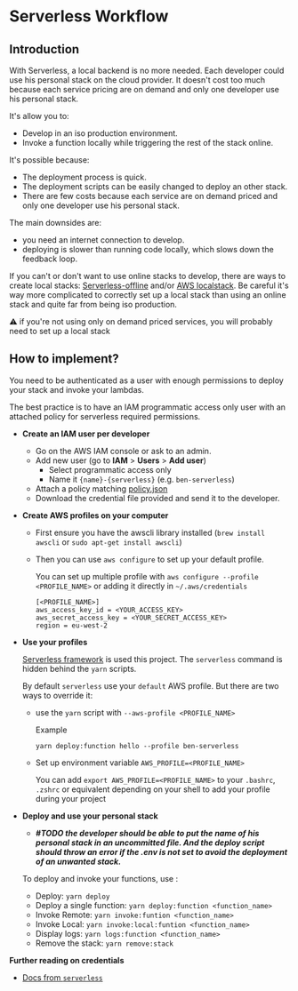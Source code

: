 # Serverless Workflow

## Introduction

With Serverless, a local backend is no more needed. Each developer could use
his personal stack on the cloud provider. It doesn't cost too much because each service
pricing are on demand and only one developer use his personal stack. 

It's allow you to:
- Develop in an iso production environment.
- Invoke a function locally while triggering the rest of the stack online.

It's possible because:
- The deployment process is quick.
- The deployment scripts can be easily changed to deploy an other stack.
- There are few costs because each service are on demand priced and only one developer use his personal stack.

The main downsides are:
- you need an internet connection to develop.
- deploying is slower than running code locally, which slows down the feedback loop.

If you can't or don't want to use online stacks to develop, there are ways to create local stacks: 
[Serverless-offline](https://github.com/dherault/serverless-offline) and/or [AWS localstack](https://github.com/localstack/localstack).
Be careful it's way more complicated to correctly set up a local stack
than using an online stack and quite far from being iso production.

:warning: if you're not using only on demand priced services, 
you will probably need to set up a local stack

## <span id=how-to-implement>How to implement?</span>


You need to be authenticated as a user with enough permissions to deploy your stack and invoke your lambdas.

The best practice is to have an IAM programmatic access only user with an attached policy for serverless required permissions.

- **Create an IAM user per developer**

    -   Go on the AWS IAM console or ask to an admin.
    -   Add new user (go to **IAM** > **Users** > **Add user**)
        -   Select programmatic access only
        -   Name it `{name}-{serverless}` (e.g. `ben-serverless`)
    -   Attach a policy matching [policy.json](./policy.json)
    -   Download the credential file provided and send it to the developer.

- **Create AWS profiles on your computer**
    -   First ensure you have the awscli library installed
    (`brew install awscli` or `sudo apt-get install awscli`)
    
    -  Then you can use `aws configure` to set up your default profile.
    
        You can set up multiple profile with 
        `aws configure --profile <PROFILE_NAME>` or adding it directly in `~/.aws/credentials`
        ```
        [<PROFILE_NAME>]
        aws_access_key_id = <YOUR_ACCESS_KEY>
        aws_secret_access_key = <YOUR_SECRET_ACCESS_KEY>
        region = eu-west-2
        ```
- **Use your profiles**

    [Serverless framework](https://serverless.com/framework/docs/providers/aws/) is used this project.
    The `serverless` command is hidden behind the `yarn` scripts. 
    
    By default `serverless` use your `default` AWS profile. But there are two ways to override it:
    - use the `yarn` script with `--aws-profile <PROFILE_NAME>`
    
        Example
        ```
        yarn deploy:function hello --profile ben-serverless
        ```
    - Set up environment variable `AWS_PROFILE=<PROFILE_NAME>`
    
        You can add `export AWS_PROFILE=<PROFILE_NAME>` to your `.bashrc`, `.zshrc` or equivalent depending on your shell to add your profile during your project
   
- **Deploy and use your personal stack**
    - ***#TODO the developer should be able to put the name of his personal stack
         in an uncommitted file. And the deploy script should throw an error if the .env
         is not set to avoid the deployment of an unwanted stack.***
    
    To deploy and invoke your functions, use :
    -   Deploy: `yarn deploy`
    -   Deploy a single function: `yarn deploy:function <function_name>`
    -   Invoke Remote: `yarn invoke:funtion <function_name>`
    -   Invoke Local: `yarn invoke:local:funtion <function_name>`
    -   Display logs: `yarn logs:function <function_name>`
    -   Remove the stack: `yarn remove:stack`
    
**Further reading on credentials**
-   [Docs from `serverless`](https://github.com/serverless/serverless/blob/master/docs/providers/aws/guide/credentials.md)
  



